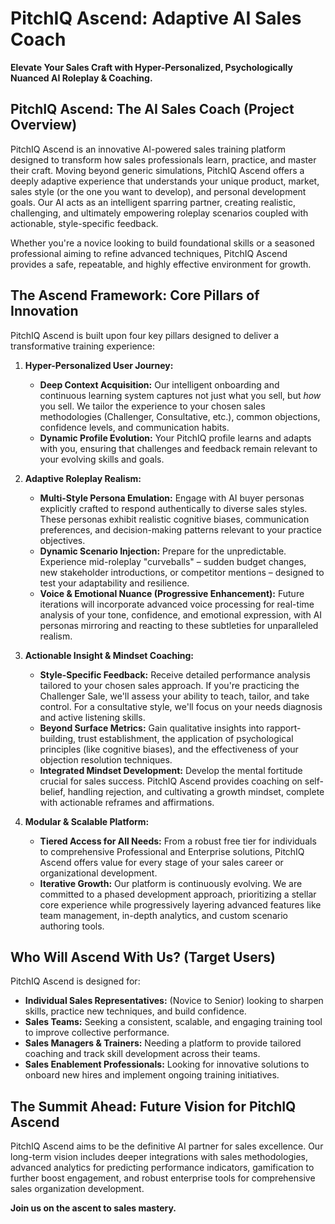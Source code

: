 # PitchIQ Ascend: Adaptive AI Sales Coach

**Elevate Your Sales Craft with Hyper-Personalized, Psychologically Nuanced AI Roleplay & Coaching.**

## PitchIQ Ascend: The AI Sales Coach (Project Overview)

PitchIQ Ascend is an innovative AI-powered sales training platform designed to transform how sales professionals learn, practice, and master their craft. Moving beyond generic simulations, PitchIQ Ascend offers a deeply adaptive experience that understands your unique product, market, sales style (or the one you want to develop), and personal development goals. Our AI acts as an intelligent sparring partner, creating realistic, challenging, and ultimately empowering roleplay scenarios coupled with actionable, style-specific feedback.

Whether you're a novice looking to build foundational skills or a seasoned professional aiming to refine advanced techniques, PitchIQ Ascend provides a safe, repeatable, and highly effective environment for growth.

## The Ascend Framework: Core Pillars of Innovation

PitchIQ Ascend is built upon four key pillars designed to deliver a transformative training experience:

1.  **Hyper-Personalized User Journey:**
    *   **Deep Context Acquisition:** Our intelligent onboarding and continuous learning system captures not just what you sell, but *how* you sell. We tailor the experience to your chosen sales methodologies (Challenger, Consultative, etc.), common objections, confidence levels, and communication habits.
    *   **Dynamic Profile Evolution:** Your PitchIQ profile learns and adapts with you, ensuring that challenges and feedback remain relevant to your evolving skills and goals.

2.  **Adaptive Roleplay Realism:**
    *   **Multi-Style Persona Emulation:** Engage with AI buyer personas explicitly crafted to respond authentically to diverse sales styles. These personas exhibit realistic cognitive biases, communication preferences, and decision-making patterns relevant to your practice objectives.
    *   **Dynamic Scenario Injection:** Prepare for the unpredictable. Experience mid-roleplay "curveballs" – sudden budget changes, new stakeholder introductions, or competitor mentions – designed to test your adaptability and resilience.
    *   **Voice & Emotional Nuance (Progressive Enhancement):** Future iterations will incorporate advanced voice processing for real-time analysis of your tone, confidence, and emotional expression, with AI personas mirroring and reacting to these subtleties for unparalleled realism.

3.  **Actionable Insight & Mindset Coaching:**
    *   **Style-Specific Feedback:** Receive detailed performance analysis tailored to your chosen sales approach. If you're practicing the Challenger Sale, we'll assess your ability to teach, tailor, and take control. For a consultative style, we'll focus on your needs diagnosis and active listening skills.
    *   **Beyond Surface Metrics:** Gain qualitative insights into rapport-building, trust establishment, the application of psychological principles (like cognitive biases), and the effectiveness of your objection resolution techniques.
    *   **Integrated Mindset Development:** Develop the mental fortitude crucial for sales success. PitchIQ Ascend provides coaching on self-belief, handling rejection, and cultivating a growth mindset, complete with actionable reframes and affirmations.

4.  **Modular & Scalable Platform:**
    *   **Tiered Access for All Needs:** From a robust free tier for individuals to comprehensive Professional and Enterprise solutions, PitchIQ Ascend offers value for every stage of your sales career or organizational development.
    *   **Iterative Growth:** Our platform is continuously evolving. We are committed to a phased development approach, prioritizing a stellar core experience while progressively layering advanced features like team management, in-depth analytics, and custom scenario authoring tools.

## Who Will Ascend With Us? (Target Users)

PitchIQ Ascend is designed for:

*   **Individual Sales Representatives:** (Novice to Senior) looking to sharpen skills, practice new techniques, and build confidence.
*   **Sales Teams:** Seeking a consistent, scalable, and engaging training tool to improve collective performance.
*   **Sales Managers & Trainers:** Needing a platform to provide tailored coaching and track skill development across their teams.
*   **Sales Enablement Professionals:** Looking for innovative solutions to onboard new hires and implement ongoing training initiatives.

## The Summit Ahead: Future Vision for PitchIQ Ascend

PitchIQ Ascend aims to be the definitive AI partner for sales excellence. Our long-term vision includes deeper integrations with sales methodologies, advanced analytics for predicting performance indicators, gamification to further boost engagement, and robust enterprise tools for comprehensive sales organization development.

**Join us on the ascent to sales mastery.** 